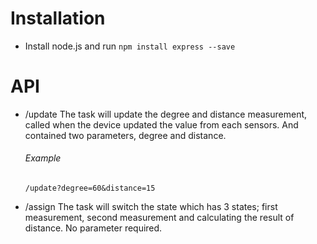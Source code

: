 # Installation
- Install node.js and run 
`npm install express --save`

# API
- /update
The task will update the degree and distance measurement, called when the device updated the value from each sensors. And contained two parameters, degree and distance.
  ###### Example
  `/update?degree=60&distance=15`

- /assign
The task will switch the state which has 3 states; first measurement, second measurement and calculating the result of distance. No parameter required.
